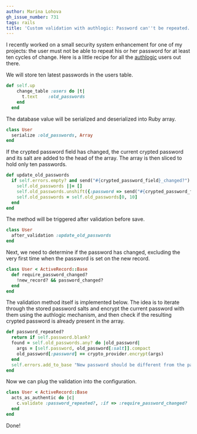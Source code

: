 ```yaml
---
author: Marina Lohova
gh_issue_number: 731
tags: rails
title: 'Custom validation with authlogic: Password can''t be repeated.'
---
```




I recently worked on a small security system enhancement for one of my projects: the user must not be able to repeat his or her password for at least ten cycles of change. Here is a little recipe for all the [authlogic](https://github.com/binarylogic/authlogic) users out there.

We will store ten latest passwords in the users table.

```ruby
def self.up
    change_table :users do |t|
      t.text    :old_passwords
    end
  end
```

The database value will be serialized and deserialized into Ruby array.

```ruby
class User
  serialize :old_passwords, Array
end
```

If the crypted password field has changed, the current crypted password and its salt are added to the head of the array. The array is then sliced to hold only ten passwords.

```ruby
def update_old_passwords
  if self.errors.empty? and send("#{crypted_password_field}_changed?")
    self.old_passwords ||= []
    self.old_passwords.unshift({:password => send("#{crypted_password_field}"), :salt =>  send("#{password_salt_field}") })
    self.old_passwords = self.old_passwords[0, 10]
  end
end
```

The method will be triggered after validation before save.

```ruby
class User
  after_validation :update_old_passwords
end
```

Next, we need to determine if the password has changed, excluding the very first time when the password is set on the new record.

```ruby
class User < ActiveRecord::Base
  def require_password_changed?
    !new_record? && password_changed?
  end
end
```

The validation method itself is implemented below. The idea is to iterate through the stored password salts and encrypt the current password with them using the authlogic mechanism, and then check if the resulting crypted password is already present in the array.

```ruby
def password_repeated?
  return if self.password.blank?
  found = self.old_passwords.any? do |old_password|
    args = [self.password, old_password[:salt]].compact
    old_password[:password] == crypto_provider.encrypt(args)
  end
  self.errors.add_to_base "New password should be different from the password used last 10 times." if found
end
```

Now we can plug the validation into the configuration.

```ruby
class User < ActiveRecord::Base
  acts_as_authentic do |c|
    c.validate :password_repeated?, :if => :require_password_changed?
  end
end
```

Done!


